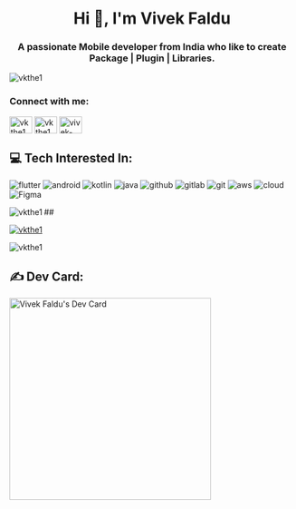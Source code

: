 <h1 align="center">Hi 👋, I'm Vivek Faldu</h1>
<h3 align="center">A passionate Mobile developer from India who like to create Package | Plugin | Libraries.</h3>

<p align="left"> <img src="https://komarev.com/ghpvc/?username=vkthe1&label=Profile%20views&color=0e75b6&style=flat" alt="vkthe1" /> </p>

<h3 align="left">Connect with me:</h3>
<p align="left">
<a href="https://twitter.com/vkthe1" target="blank"><img align="center" src="https://raw.githubusercontent.com/rahuldkjain/github-profile-readme-generator/master/src/images/icons/Social/twitter.svg" alt="vkthe1" height="30" width="40" /></a>
<a href="https://linkedin.com/in/vkthe1" target="blank"><img align="center" src="https://raw.githubusercontent.com/rahuldkjain/github-profile-readme-generator/master/src/images/icons/Social/linked-in-alt.svg" alt="vkthe1" height="30" width="40" /></a>
<a href="https://stackoverflow.com/users/vivek-faldu" target="blank"><img align="center" src="https://raw.githubusercontent.com/rahuldkjain/github-profile-readme-generator/master/src/images/icons/Social/stack-overflow.svg" alt="vivek-faldu" height="30" width="40" /></a>
</p>

## 💻 Tech Interested In:
![flutter](https://img.shields.io/badge/flutter-23272a?style=for-the-badge&logo=flutter&logoColor=29B6F6)
![android](https://img.shields.io/badge/android-23272a?style=for-the-badge&logo=android&logoColor=3DDC84)
![kotlin](https://img.shields.io/badge/kotlin-23272a?style=for-the-badge&logo=kotlin&logoColor=7F52FF)
![java](https://img.shields.io/badge/java-C74634?style=for-the-badge&logo=java&logoColor=7F52FF)
![github](https://img.shields.io/badge/github-23272a?style=for-the-badge&logo=github&logoColor=fafbfc)
![gitlab](https://img.shields.io/badge/gitlab-23272a?style=for-the-badge&logo=gitlab&logoColor=fc6d27)
![git](https://img.shields.io/badge/git-23272a?style=for-the-badge&logo=git&logoColor=FF8080)
![aws](https://img.shields.io/badge/aws-23272a?style=for-the-badge&logo=amazonaws&logoColor=ffffff)
![cloud](https://img.shields.io/badge/cloud-23272a?style=for-the-badge&logo=icloud&logoColor=3693F3)
![Figma](https://img.shields.io/badge/figma-23272a?style=for-the-badge&logo=figma&logoColor=f24e1e)

<p><img align="left" src="https://github-readme-stats.vercel.app/api/top-langs?username=vkthe1&show_icons=true&locale=en&layout=compact" alt="vkthe1" /></p>
##
<p align="left"> <a href="https://github.com/ryo-ma/github-profile-trophy"><img src="https://github-profile-trophy.vercel.app/?username=vkthe1" alt="vkthe1" /></a> </p>

<p><img align="center" src="https://github-readme-streak-stats.herokuapp.com/?user=vkthe1&" alt="vkthe1" /></p>

## ✍️ Dev Card:
<a href="https://app.daily.dev/vivekfaldu"><img src="https://api.daily.dev/devcards/v2/g8M09Ur9r9BmOAr71PSiB.png?type=default&r=sm9" width="356" alt="Vivek Faldu's Dev Card"/></a>
<!--
**vkthe1/vkthe1** is a ✨ _special_ ✨ repository because its `README.md` (this file) appears on your GitHub profile.

<h3 align="left">Languages and Tools:</h3>
<p align="left"> <a href="https://developer.android.com" target="_blank" rel="noreferrer"> <img src="https://raw.githubusercontent.com/devicons/devicon/master/icons/android/android-original-wordmark.svg" alt="android" width="40" height="40"/> </a> <a href="https://aws.amazon.com" target="_blank" rel="noreferrer"> <img src="https://raw.githubusercontent.com/devicons/devicon/master/icons/amazonwebservices/amazonwebservices-original-wordmark.svg" alt="aws" width="40" height="40"/> </a> <a href="https://dart.dev" target="_blank" rel="noreferrer"> <img src="https://www.vectorlogo.zone/logos/dartlang/dartlang-icon.svg" alt="dart" width="40" height="40"/> </a> <a href="https://www.figma.com/" target="_blank" rel="noreferrer"> <img src="https://www.vectorlogo.zone/logos/figma/figma-icon.svg" alt="figma" width="40" height="40"/> </a> <a href="https://firebase.google.com/" target="_blank" rel="noreferrer"> <img src="https://www.vectorlogo.zone/logos/firebase/firebase-icon.svg" alt="firebase" width="40" height="40"/> </a> <a href="https://flutter.dev" target="_blank" rel="noreferrer"> <img src="https://www.vectorlogo.zone/logos/flutterio/flutterio-icon.svg" alt="flutter" width="40" height="40"/> </a> <a href="https://www.java.com" target="_blank" rel="noreferrer"> <img src="https://raw.githubusercontent.com/devicons/devicon/master/icons/java/java-original.svg" alt="java" width="40" height="40"/> </a> <a href="https://www.mysql.com/" target="_blank" rel="noreferrer"> <img src="https://raw.githubusercontent.com/devicons/devicon/master/icons/mysql/mysql-original-wordmark.svg" alt="mysql" width="40" height="40"/> </a> <a href="https://www.python.org" target="_blank" rel="noreferrer"> <img src="https://raw.githubusercontent.com/devicons/devicon/master/icons/python/python-original.svg" alt="python" width="40" height="40"/> </a> </p>


## 📊 GitHub Stats:
![GitHub Streak](https://streak-stats.demolab.com?user=vkthe1&theme=dark&hide_border=true&date_format=j%20M%5B%20Y%5D&background=23272A)

## 🏆 Github Trophies:
![trophy](https://github-profile-trophy.vercel.app/?username=vkthe1&margin-w=15)


Here are some ideas to get you started:

- 🔭 I’m currently working on ...
- 🌱 I’m currently learning ...
- 👯 I’m looking to collaborate on ...
- 🤔 I’m looking for help with ...
- 💬 Ask me about ...
- 📫 How to reach me: ...
- 😄 Pronouns: ...
- ⚡ Fun fact: ...
-->
